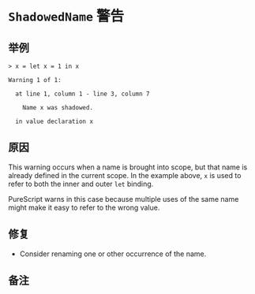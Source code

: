 # `ShadowedName` 警告

## 举例

```
> x = let x = 1 in x

Warning 1 of 1:

  at line 1, column 1 - line 3, column 7

    Name x was shadowed.

  in value declaration x
```

## 原因

This warning occurs when a name is brought into scope, but that name is already defined in the current scope. In the example above, `x` is used to refer to both the inner and outer `let` binding.

PureScript warns in this case because multiple uses of the same name might make it easy to refer to the wrong value.

## 修复

- Consider renaming one or other occurrence of the name.

## 备注
